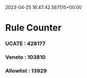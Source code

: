 2023-04-25 16:47:42.567515+00:00
# Rule Counter 
 ### UCATE : 428177

 ### Veneto : 103810

 ### Allowlist : 13929